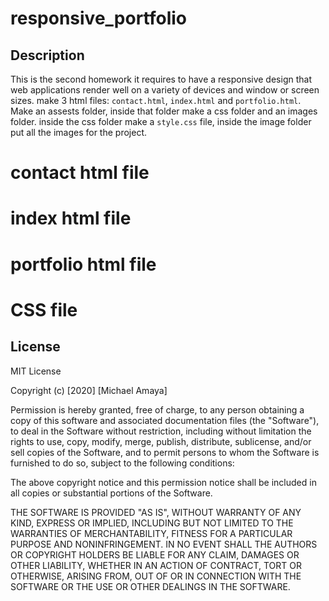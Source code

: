 # responsive_portfolio
## Description 
This is the second homework it requires to have a responsive design that web applications render well on a variety of devices and window or screen sizes. make 3 html files: `contact.html`, `index.html` and `portfolio.html`. Make an assests folder, inside that folder make a css folder and an images folder. inside the css folder make a `style.css` file, inside the image folder put all the images for the project.
# contact html file




# index html file






# portfolio html file




















# CSS file


## License

MIT License

Copyright (c) [2020] [Michael Amaya]

Permission is hereby granted, free of charge, to any person obtaining a copy
of this software and associated documentation files (the "Software"), to deal
in the Software without restriction, including without limitation the rights
to use, copy, modify, merge, publish, distribute, sublicense, and/or sell
copies of the Software, and to permit persons to whom the Software is
furnished to do so, subject to the following conditions:

The above copyright notice and this permission notice shall be included in all
copies or substantial portions of the Software.

THE SOFTWARE IS PROVIDED "AS IS", WITHOUT WARRANTY OF ANY KIND, EXPRESS OR
IMPLIED, INCLUDING BUT NOT LIMITED TO THE WARRANTIES OF MERCHANTABILITY,
FITNESS FOR A PARTICULAR PURPOSE AND NONINFRINGEMENT. IN NO EVENT SHALL THE
AUTHORS OR COPYRIGHT HOLDERS BE LIABLE FOR ANY CLAIM, DAMAGES OR OTHER
LIABILITY, WHETHER IN AN ACTION OF CONTRACT, TORT OR OTHERWISE, ARISING FROM,
OUT OF OR IN CONNECTION WITH THE SOFTWARE OR THE USE OR OTHER DEALINGS IN THE
SOFTWARE.